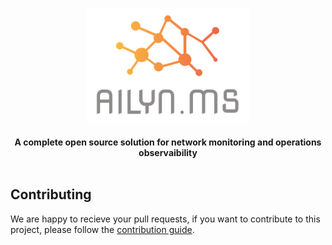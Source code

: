 <br />
<p align="center">
    <a href="https://ailynms.com" target="_blank"><img width="260"src="images/ailynms-logo.svg" alt="AilyNMS Logo"></a>
    <br />
    <br />
    <b>A complete open source solution for network monitoring and operations observaibility</b>
    <br />
    <br />
</p>

## Contributing

We are happy to recieve your pull requests, if you want to contribute to this project, please follow the [contribution guide](CONTRIBUTING.md).


